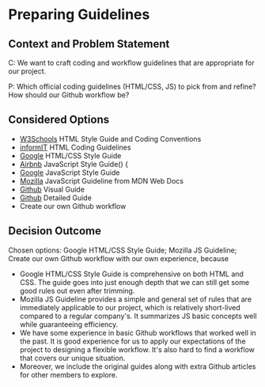 # Preparing Guidelines

## Context and Problem Statement
C: We want to craft coding and workflow guidelines that are appropriate for our project.

P: Which official coding guidelines (HTML/CSS, JS) to pick from and refine? How should our Github workflow be?

## Considered Options 
* [W3Schools](https://www.w3schools.com/html/html5_syntax.asp) HTML Style Guide and Coding Conventions
* [informIT](https://www.informit.com/articles/article.aspx?p=24011&seqNum=3) HTML Coding Guidelines
* [Google](https://google.github.io/styleguide/htmlcssguide.html) HTML/CSS Style Guide
* [Airbnb](https://github.com/airbnb/javascript) JavaScript Style Guide() {
* [Google](https://google.github.io/styleguide/jsguide.html) JavaScript Style Guide
* [Mozilla](https://google.github.io/styleguide/htmlcssguide.html) JavaScript Guideline from MDN Web Docs
* [Github](https://guides.github.com/introduction/flow/) Visual Guide
* [Github](https://docs.github.com/en/github/collaborating-with-issues-and-pull-requests/github-flow) Detailed Guide
* Create our own Github workflow

## Decision Outcome
Chosen options: Google HTML/CSS Style Guide; Mozilla JS Guideline; Create our own Github workflow with our own experience, because

* Google HTML/CSS Style Guide is comprehensive on both HTML and CSS. The guide goes into just enough depth that we can still get some good rules out even after trimming.
* Mozilla JS Guideline provides a simple and general set of rules that are immediately applicable to our project, which is relatively short-lived compared to a regular company's. It summarizes JS basic concepts well while guaranteeing efficiency.
* We have some experience in basic Github workflows that worked well in the past. It is good experience for us to apply our expectations of the project to designing a flexible workflow. It's also hard to find a workflow that covers our unique situation.
* Moreover, we include the original guides along with extra Github articles for other members to explore.

